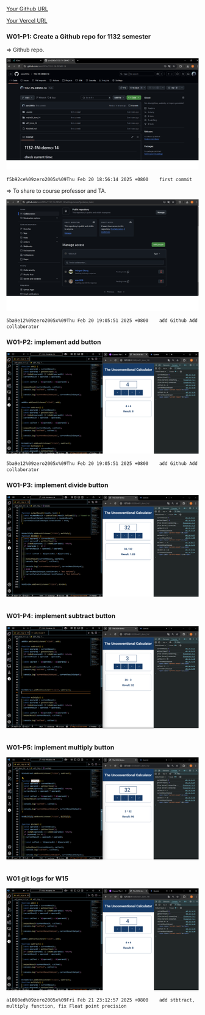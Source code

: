 [Your Github URL](https://github.com/zero2005x/1132-1N-DEMO-14)

[Your Vercel URL](https://1132-1N-DEMO-14.vercel.app)

###  W01-P1: Create a Github repo for 1132 semester
 
=> Github repo.

![](w01-p1.png)

```
f5b92ce%09zero2005x%09Thu Feb 20 18:56:14 2025 +0800    first commit
```

=> To share to course professor and TA.
 
![](w01-p1-1.png)

```
5ba9e12%09zero2005x%09Thu Feb 20 19:05:51 2025 +0800    add Github Add collaborator
```

### W01-P2: implement add button
 
![](w01-p2.png)


```
5ba9e12%09zero2005x%09Thu Feb 20 19:05:51 2025 +0800    add Github Add collaborator
```

### W01-P3: implement divide button
 
![](w01-p3.png)

```

```

### W01-P4: implement subtract button
 
![](w01-p4.png)

```

```

### W01-P5: implement multiply button
 
![](w01-p5.png)

```

```

### W01 git logs for W15

![](w01-p2.png)


```
a1080ed%09zero2005x%09Fri Feb 21 23:12:57 2025 +0800    add stbtract, multiply function, fix Float point precision
```